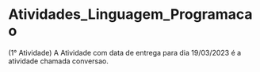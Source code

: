 # Atividades_Linguagem_Programacao

(1° Atividade) A Atividade com data de entrega para dia 19/03/2023 é a atividade chamada conversao.
